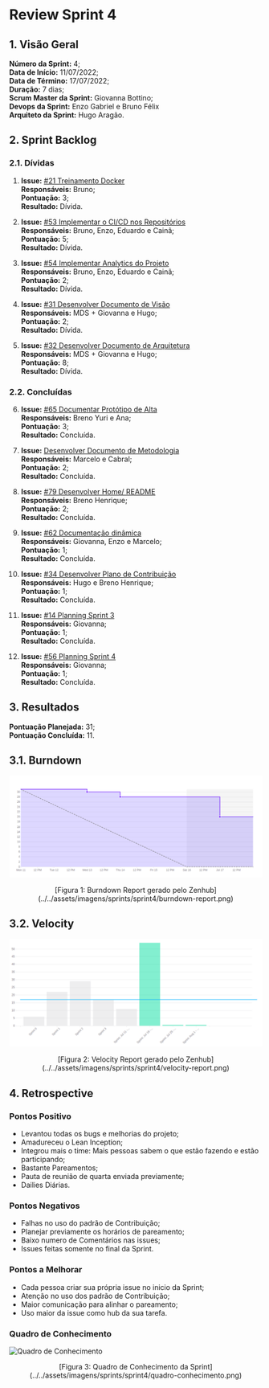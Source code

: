 # Review Sprint 4

## 1. Visão Geral
**Número da Sprint:** 4;<br>
**Data de Início:** 11/07/2022;<br>
**Data de Término:** 17/07/2022;<br>
**Duração:** 7 dias;<br>
**Scrum Master da Sprint:** Giovanna Bottino;<br>
**Devops da Sprint:** Enzo Gabriel e Bruno Félix<br>
**Arquiteto da Sprint:** Hugo Aragão.<br>


## 2. Sprint Backlog

### 2.1. Dívidas

1. **Issue:** [#21 Treinamento Docker](https://github.com/fga-eps-mds/2022-1-PUMA-Doc/issues/21)<br>
**Responsáveis:** Bruno;<br>
**Pontuação:** 3;<br>
**Resultado:** <span class="tarefa-divida">Dívida</span>.

4. **Issue:** [#53 Implementar o CI/CD nos Repositórios](https://github.com/fga-eps-mds/2022-1-PUMA-Doc/issues/53)<br>
**Responsáveis:** Bruno, Enzo, Eduardo e Cainã;<br>
**Pontuação:** 5;<br>
**Resultado:** <span class="tarefa-divida">Dívida</span>.

5. **Issue:** [#54 Implementar Analytics do Projeto](https://github.com/fga-eps-mds/2022-1-PUMA-Doc/issues/54)<br>
**Responsáveis:** Bruno, Enzo, Eduardo e Cainã;<br>
**Pontuação:** 2;<br>
**Resultado:** <span class="tarefa-divida">Dívida</span>.

2. **Issue:** [#31 Desenvolver Documento de Visão](https://github.com/fga-eps-mds/2022-1-PUMA-Doc/issues/31)<br>
**Responsáveis:** MDS + Giovanna e Hugo;<br>
**Pontuação:** 2;<br>
**Resultado:** <span class="tarefa-divida">Dívida</span>.

3. **Issue:** [#32 Desenvolver Documento de Arquitetura](https://github.com/fga-eps-mds/2022-1-PUMA-Doc/issues/32)<br>
**Responsáveis:** MDS + Giovanna e Hugo;<br>
**Pontuação:** 8;<br>
**Resultado:** <span class="tarefa-divida">Dívida</span>.

### 2.2. Concluídas

6. **Issue:** [#65 Documentar Protótipo de Alta](https://github.com/fga-eps-mds/2022-1-PUMA-Doc/issues/65)<br>
**Responsáveis:** Breno Yuri e Ana;<br>
**Pontuação:** 3;<br>
**Resultado:** <span class="tarefa-concluida">Concluída</span>.

7. **Issue:** [Desenvolver Documento de Metodologia](https://github.com/fga-eps-mds/2022-1-PUMA-Doc/issues/60)<br>
**Responsáveis:** Marcelo e Cabral;<br>
**Pontuação:** 2;<br>
**Resultado:** <span class="tarefa-concluida">Concluída</span>.

8. **Issue:** [#79 Desenvolver Home/ README](https://github.com/fga-eps-mds/2022-1-PUMA-Doc/issues/79)<br>
**Responsáveis:** Breno Henrique;<br>
**Pontuação:** 2;<br>
**Resultado:** <span class="tarefa-concluida">Concluída</span>.

8. **Issue:** [#62 Documentação dinâmica](https://github.com/fga-eps-mds/2022-1-PUMA-Doc/issues/62)<br>
**Responsáveis:** Giovanna, Enzo e Marcelo;<br>
**Pontuação:** 1;<br>
**Resultado:** <span class="tarefa-concluida">Concluída</span>.

8. **Issue:** [#34 Desenvolver Plano de Contribuição](https://github.com/fga-eps-mds/2022-1-PUMA-Doc/issues/34)<br>
**Responsáveis:** Hugo e Breno Henrique;<br>
**Pontuação:** 1;<br>
**Resultado:** <span class="tarefa-concluida">Concluída</span>.

8. **Issue:** [#14 Planning Sprint 3](https://github.com/fga-eps-mds/2022-1-PUMA-Doc/issues/14)<br>
**Responsáveis:** Giovanna;<br>
**Pontuação:** 1;<br>
**Resultado:** <span class="tarefa-concluida">Concluída</span>.

8. **Issue:** [#56 Planning Sprint 4](https://github.com/fga-eps-mds/2022-1-PUMA-Doc/issues/56)<br>
**Responsáveis:** Giovanna;<br>
**Pontuação:** 1;<br>
**Resultado:** <span class="tarefa-concluida">Concluída</span>.


## 3. Resultados

**Pontuação Planejada:** 31;<br>
**Pontuação Concluída:** 11.<br>

## 3.1. Burndown
![Burndown Report](../../assets/imagens/sprints/sprint4/burndown-report.png)
<center>[Figura 1: Burndown Report gerado pelo Zenhub](../../assets/imagens/sprints/sprint4/burndown-report.png)</center>

## 3.2. Velocity
![Velocity Report](../../assets/imagens/sprints/sprint4/velocity-report.png)
<center>[Figura 2: Velocity Report gerado pelo Zenhub](../../assets/imagens/sprints/sprint4/velocity-report.png)</center>


## 4. Retrospective

### Pontos Positivo

- Levantou todas os bugs e melhorias do projeto;
- Amadureceu o Lean Inception;
- Integrou mais o time: Mais pessoas sabem o que estão fazendo e estão participando;
- Bastante Pareamentos;
- Pauta de reunião de quarta enviada previamente;
- Dailies Diárias.

### Pontos Negativos

- Falhas no uso do padrão de Contribuição;
- Planejar previamente os horários de pareamento;
- Baixo numero de Comentários nas issues;
- Issues feitas somente no final da Sprint.

### Pontos a Melhorar

- Cada pessoa criar sua própria issue no inicio da Sprint;
- Atenção no uso dos padrão de Contribuição;
- Maior comunicação para alinhar o pareamento;
- Uso maior da issue como hub da sua tarefa.


### Quadro de Conhecimento
![Quadro de Conhecimento](../../assets/imagens/sprints/sprint4/quadro-conhecimento.png)
<center>[Figura 3: Quadro de Conhecimento da Sprint](../../assets/imagens/sprints/sprint4/quadro-conhecimento.png)</center>